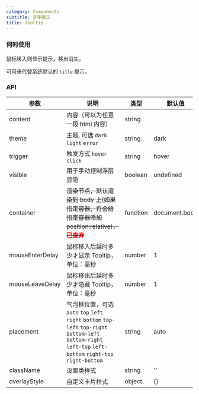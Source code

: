 ```yaml
---
category: Components
subtitle: 文字提示
title: Tooltip
---
```


### 何时使用

鼠标移入则显示提示，移出消失。

可用来代替系统默认的 `title` 提示。

### API

| 参数            | 说明                                                                                                                                                          | 类型     | 默认值        |
| --------------- | ------------------------------------------------------------------------------------------------------------------------------------------------------------- | -------- | ------------- |
| content         | 内容（可以为任意一段 html 内容）                                                                                                                              | string   |               |
| theme           | 主题, 可选 `dark` `light` `error`                                                                                                                             | string   | dark          |
| trigger         | 触发方式 `hover` `click`                                                                                                                                                     | string   | hover         |
| visible         | 用于手动控制浮层显隐                                                                                                                                          | boolean  | undefined             |
| container       | <del>渲染节点，默认渲染到 body 上(如果指定容器，将会给指定容器添加 position:relative)，<b style="color: red">已废弃</b></del>                                                             | function | document.body |
| mouseEnterDelay | 鼠标移入后延时多少才显示 Tooltip，单位：毫秒                                                                                                                  | number   | 1             |
| mouseLeaveDelay | 鼠标移出后延时多少才隐藏 Tooltip，单位：毫秒                                                                                                                  | number   | 1             |
| placement       | 气泡框位置，可选 `auto` `top` `left` `right` `bottom` `top-left` `top-right` `bottom-left` `bottom-right` `left-top` `left-bottom` `right-top` `right-bottom` | string   | auto          |
| className       | 设置类样式                                                                                                                           | string   | ''            |
| overlayStyle       | 自定义卡片样式                                                                                                                       | object   | {}            |
